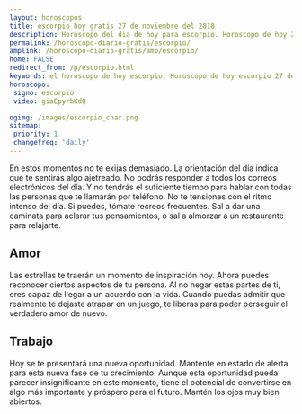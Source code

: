 ```yaml
---
layout: horoscopos
title: escorpio hoy gratis 27 de noviembre del 2018 
description: Horóscopo del dia de hoy para escorpio. Horoscopo de hoy 27 de noviembre del 2018. Las predicciones de amor, trabajo, vida personal gratis.
permalink: /horoscopo-diario-gratis/escorpio/
amplink: /horoscopo-diario-gratis/amp/escorpio/
home: FALSE
redirect_from: /p/escorpio.html
keywords: el horóscopo de hoy escorpio, Horoscopo de hoy escorpio 27 de noviembre del 2018,horóscopo del día,horoscopo del dia de hoy,horoscopo de hoy,horoscopo de hoy escorpio,escorpio hoy,signos zodiacales,horóscopo de hoy,horoscopos de hoy,horoscopo escorpio hoy,horoscopo de escorpio de hoy,horóscopo de hoy escorpio,horoscopos,escorpio de hoy,los horoscopos de hoy,escorpio de hoy,escorpio 27 de noviembre del 2018, el horoscopo de hoy
horoscopo:
 signo: escorpio
 video: giaEpyrbKdQ

ogimg: /images/escorpio_char.png
sitemap:
 priority: 1
 changefreq: 'daily'
---
```



En estos momentos no te exijas demasiado. La orientación del día indica que te sentirás algo ajetreado. No podrás responder a todos los correos electrónicos del día. Y no tendrás el suficiente tiempo para hablar con todas las personas que te llamarán por teléfono. No te tensiones con el ritmo intenso del día. Si puedes, tómate recreos frecuentes. Sal a dar una caminata para aclarar tus pensamientos, o sal a almorzar a un restaurante para relajarte.

## Amor

Las estrellas te traerán un momento de inspiración hoy. Ahora puedes reconocer ciertos aspectos de tu persona. Al no negar estas partes de ti, eres capaz de llegar a un acuerdo con la vida. Cuando puedas admitir que realmente te dejaste atrapar en un juego, te liberas para poder perseguir el verdadero amor de nuevo.

## Trabajo

Hoy se te presentará una nueva oportunidad. Mantente en estado de alerta para esta nueva fase de tu crecimiento. Aunque esta oportunidad pueda parecer insignificante en este momento, tiene el potencial de convertirse en algo más importante y próspero para el futuro. Mantén los ojos muy bien abiertos.